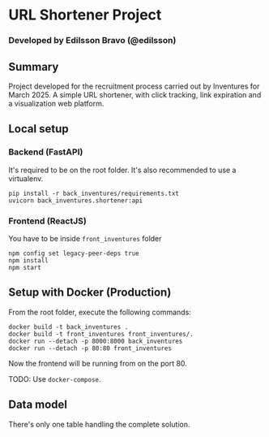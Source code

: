 # URL Shortener Project

### Developed by Edilsson Bravo (@edilsson)

## Summary
Project developed for the recruitment process carried out by Inventures for March 2025.
A simple URL shortener, with click tracking, link expiration and a visualization web platform.

## Local setup
### Backend (FastAPI)
It's required to be on the root folder. It's also recommended to use a virtualenv.
```
pip install -r back_inventures/requirements.txt
uvicorn back_inventures.shortener:api
```

### Frontend (ReactJS)
You have to be inside `front_inventures` folder
```
npm config set legacy-peer-deps true
npm install
npm start 
```

## Setup with Docker (Production)
From the root folder, execute the following commands:
```
docker build -t back_inventures .
docker build -t front_inventures front_inventures/.
docker run --detach -p 8000:8000 back_inventures
docker run --detach -p 80:80 front_inventures
```
Now the frontend will be running from on the port 80.

TODO: Use `docker-compose`.

## Data model
There's only one table handling the complete solution.

```

```